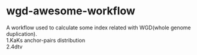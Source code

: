 # wgd-awesome-workflow
A workflow used to calculate some index related with WGD(whole genome duplication).  
1.KaKs anchor-pairs distribution  
2.4dtv
